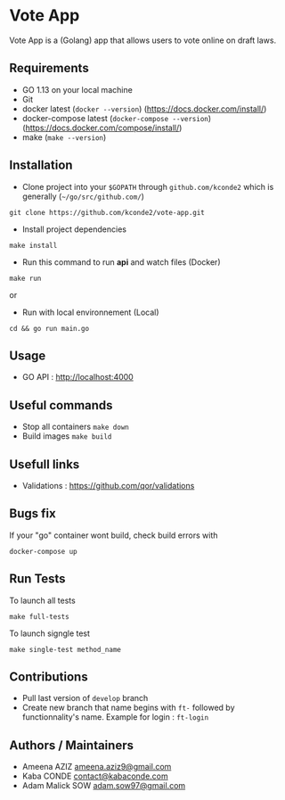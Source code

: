# Vote App

Vote App is a (Golang) app that allows users to vote online on draft laws.

## Requirements

- GO 1.13 on your local machine
- Git
- docker latest (`docker --version`) (https://docs.docker.com/install/)
- docker-compose latest (`docker-compose --version`) (https://docs.docker.com/compose/install/)
- make (`make --version`)

## Installation

- Clone project into your `$GOPATH` through `github.com/kconde2` which is generally (`~/go/src/github.com/`)

```
git clone https://github.com/kconde2/vote-app.git
```

- Install project dependencies

```
make install
```

- Run this command to run **api** and watch files (Docker)

```
make run
```

or

- Run with local environnement (Local)

```
cd && go run main.go
```

## Usage

- GO API : [http://localhost:4000](http://localhost:4000)

## Useful commands

- Stop all containers `make down`
- Build images `make build`

## Usefull links
- Validations : https://github.com/qor/validations

## Bugs fix
If your "go" container wont build, check build errors  with
```
docker-compose up
```

## Run Tests
To launch all tests
```
make full-tests
```
To launch signgle test
```
make single-test method_name
```
## Contributions

- Pull last version of `develop` branch
- Create new branch that name begins with `ft-` followed by functionnality's name. Example for login : `ft-login`

## Authors / Maintainers

- Ameena AZIZ <ameena.aziz9@gmail.com>
- Kaba CONDE <contact@kabaconde.com>
- Adam Malick SOW <adam.sow97@gmail.com>
